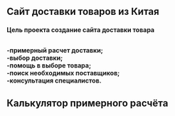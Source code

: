 <h2> Сайт доставки товаров из Китая</h2>
<h4> Цель проекта  создание сайта доставки товара</h4>
<h2> 
<h4> -примерный расчет доставки;<br>-выбор доставки;<br>-помощь в выборе товара;<br>-поиск необходимых поставщиков;<br>-консультация специалистов.</h4>
<h2>Калькулятор примерного расчёта<br><img s=rc"C:\Users\Дмитрий\OneDrive\Изображения\Снимки экрана
